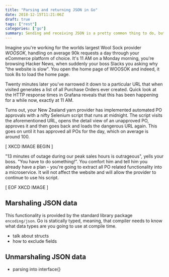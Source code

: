 ```yaml
---
title: "Parsing and returning JSON in Go"
date: 2018-12-15T11:21:06Z
draft: true
tags: ["rest"]
categories: ["go"]
summary: Sending and receiving JSON is a pretty common thing to do, but coming from a duck typed language it may seem like a rather difficult thing to do and Go documentation, albeit complete, is not always the easiest thing to understand.
---
```


Imagine you're working for the worlds largest Wool Sock provider _WOOSOK_, handling on average 90k requests a day through your eCommerce platform of choice. It's 11 AM on a Monday morning, you're browsing Hacker News, when suddenly your boss Slacks you asking why "the website is slow". You open the home page of WOOSOK and indeed, it took 8s to load the home page.

Twenty minutes later you've narrowed it down to a particular URL that when visited generates a list of all Purchase Orders ever created. Quick look at the HTTP response times in Grafana reveals that this has been happening for a while now, exactly at 11 AM.

Turns out, your New Zealand yarn provider has implemented automated PO approvals with a nifty Selenium script that runs at midnight. The script visits the aforementioned URL, opens the detail view of an unapproved PO, approves it and then goes back and loads the dangerous URL again. This goes on until it has approved all POs for the day, which on average is around 100.

[ XKCD IMAGE BEGIN ]

"13 minutes of outage during our peak sales hours is outrageous", yells your boss. "You have to do something!". You comfort him and tell him you already have a plan - you're going to extract all PO related functionality into a microservice. It will not affect the website and will allow the provider to continue to use his script.

[ EOF XKCD IMAGE ]

## Marshaling JSON data

This functionality is provided by the standard library package `encoding/json`. Go is statically typed, meaning, that compiler needs to know what data types are you going to use at compile time.

- talk about structs
- how to exclude fields

## Unmarshaling JSON data

- parsing into interface{}
